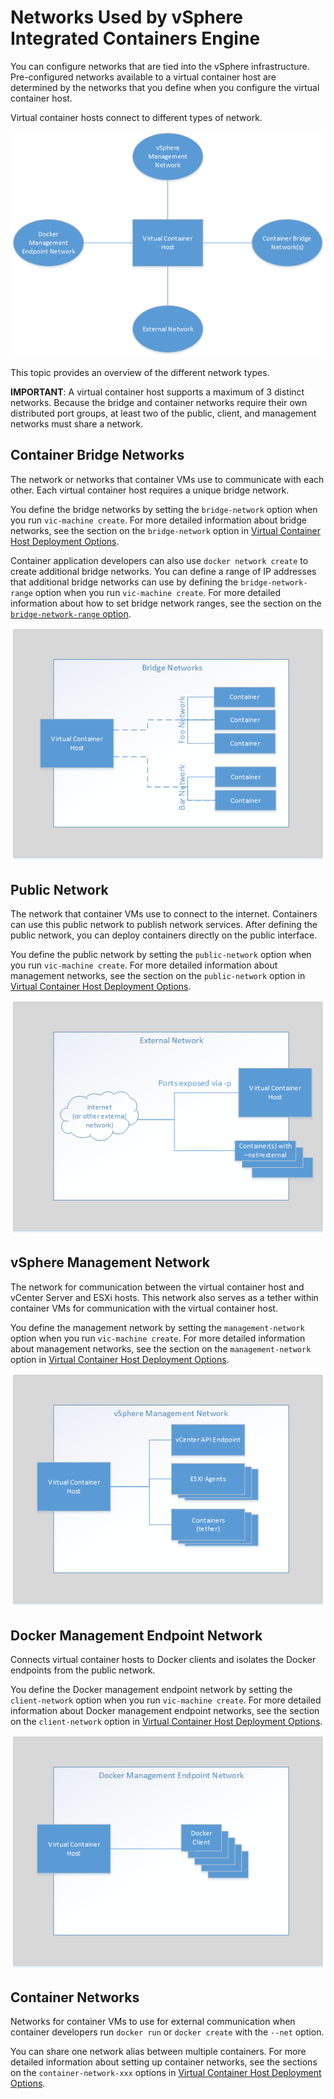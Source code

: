 # Networks Used by vSphere Integrated Containers Engine #

You can configure networks that are tied into the vSphere infrastructure. Pre-configured networks available to a virtual container host are determined by the networks that you define when you configure the virtual container host.

Virtual container hosts connect to different types of network. 

 ![vSphere Container Host Management Network](graphics/vch-net.png)

This topic provides an overview of the different network types. 

**IMPORTANT**: A virtual container host supports a maximum of 3 distinct networks. Because the bridge and container networks require  their own distributed port groups, at least two of the public, client, and management networks must share a network.

## Container Bridge Networks ##
The network or networks that container VMs use to communicate with each other. Each virtual container host requires a unique bridge network.

You define the bridge networks by setting the `bridge-network` option when you run `vic-machine create`.  For  more detailed information about bridge networks, see the section on the `bridge-network` option in [Virtual Container Host Deployment Options](vch_installer_options.md#bridge).

Container application developers can also use `docker network create` to create additional bridge networks. You can define a range of IP addresses that additional bridge networks can use by defining the `bridge-network-range` option when you run `vic-machine create`. For  more detailed information about  how to set bridge network ranges, see the section on the [`bridge-network-range` option](vch_installer_options.md#bridge-range). 

 ![Container Bridge Network](graphics/vch-bridge-net.png)

## Public Network  ##
The network that container VMs use to connect to the internet. Containers can use this public network to publish network services. After defining the public network, you can deploy containers directly on the public interface.

You define the public network by setting the `public-network` option when you run `vic-machine create`. For  more detailed information about management networks, see the section on the `public-network` option in [Virtual Container Host Deployment Options](vch_installer_options.md#public-network).

 ![Public Network](graphics/vch-external-net.png)

## vSphere Management Network ##

The network for communication between the virtual container host and vCenter Server and ESXi hosts. This network also serves as a tether within container VMs for communication with the virtual container host.

You define the management network by setting the `management-network` option when you run `vic-machine create`. For  more detailed information about management networks, see the section on the `management-network` option in [Virtual Container Host Deployment Options](vch_installer_options.md#management-network).

 ![vSphere Management Network](graphics/vch-management-net.png)

## Docker Management Endpoint Network ##

Connects virtual container hosts to Docker clients and isolates the Docker endpoints from the public network.

You define the Docker management endpoint network by setting the `client-network` option when you run `vic-machine create`. For  more detailed information about Docker management endpoint networks, see the section on the `client-network` option in [Virtual Container Host Deployment Options](vch_installer_options.md#client-network).

 ![Docker Management Endpoint Network](graphics/vch-docker-net.png)

## Container Networks ##

Networks for container VMs to use for external communication when container developers run `docker run` or `docker create` with the `--net` option. 

You can share one network alias between multiple containers. For  more detailed information about setting up container networks, see the sections on the `container-network-xxx` options in [Virtual Container Host Deployment Options](vch_installer_options.md#container-network). 